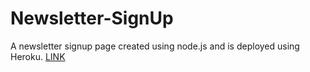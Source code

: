 # Newsletter-SignUp
A newsletter signup page created using node.js and is deployed using Heroku.
[LINK](https://fast-atoll-77561.herokuapp.com/)
